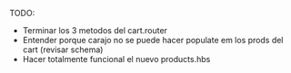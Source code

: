 TODO:

- Terminar los 3 metodos del cart.router
- Entender porque carajo no se puede hacer populate em los prods del cart (revisar schema)
- Hacer totalmente funcional el nuevo products.hbs
